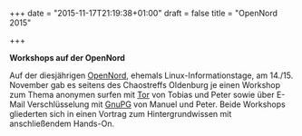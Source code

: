+++
date = "2015-11-17T21:19:38+01:00"
draft = false
title = "OpenNord 2015"

+++


**Workshops auf der OpenNord**

Auf der diesjährigen [OpenNord](http://opennord.de/), ehemals Linux-Informationstage, am 14./15. November 
gab es seitens des Chaostreffs Oldenburg je einen Workshop zum Thema anonymen surfen mit [Tor](/data/tor_opennord.pdf) 
von Tobias und Peter sowie über E-Mail Verschlüsselung mit [GnuPG](/data/gpg_opennord.pdf) von Manuel und Peter.
Beide Workshops gliederten sich in einen Vortrag zum Hintergrundwissen mit anschließendem Hands-On.

